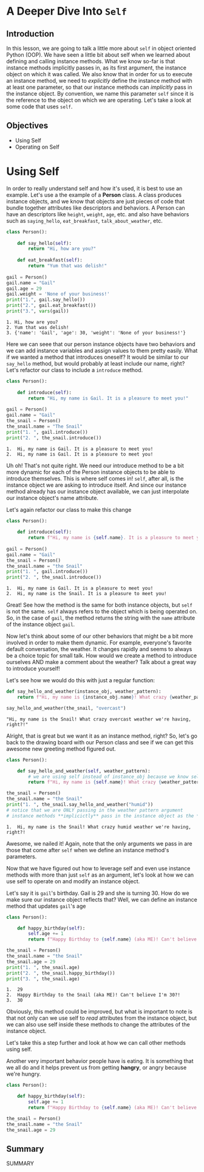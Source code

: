 
# A Deeper Dive Into `Self`

## Introduction
In this lesson, we are going to talk a little more about `self` in object oriented Python (OOP). We have seen a little bit about self when we learned about defining and calling instance methods. What we know so-far is that instance methods implicitly passes in, as its first argument, the instance object on which it was called. We also know that in order for us to execute an instance method, we need to *explicitly* define the instance method with at least one parameter, so that our instance methods can *implicitly* pass in the instance object. By convention, we name this parameter `self` since it is the reference to the object on which we are operating. Let's take a look at some code that uses `self`.

## Objectives
* Using Self
* Operating on Self

# Using Self

In order to really understand self and how it's used, it is best to use an example. Let's use a the example of a **Person** class. A class produces instance objects, and we know that objects are just pieces of code that bundle together attributes like descriptors and behaviors. A Person can have an descriptors like `height`, `weight`, `age`, etc. and also have behaviors such as `saying_hello`, `eat_breakfast`, `talk_about_weather`, etc. 


```python
class Person():
    
    def say_hello(self):
        return "Hi, how are you?"
        
    def eat_breakfast(self):
        return "Yum that was delish!"
        
gail = Person()
gail.name = "Gail"
gail.age = 29
gail.weight = 'None of your business!'
print("1.", gail.say_hello())
print("2.", gail.eat_breakfast())
print("3.", vars(gail))
```

    1. Hi, how are you?
    2. Yum that was delish!
    3. {'name': 'Gail', 'age': 30, 'weight': 'None of your business!'}


Here we can seee that our person instance objects have two behaviors and we can add instance variables and assign values to them pretty easily. What if we wanted a method that introduces oneself? It would be similar to our `say_hello` method, but would probably at least include our name, right? Let's refactor our class to include a `introduce` method.


```python
class Person():
    
    def introduce(self):
        return "Hi, my name is Gail. It is a pleasure to meet you!"
        
gail = Person()
gail.name = "Gail"
the_snail = Person()
the_snail.name = "The Snail"
print("1. ", gail.introduce())
print("2. ", the_snail.introduce())
```

    1.  Hi, my name is Gail. It is a pleasure to meet you!
    2.  Hi, my name is Gail. It is a pleasure to meet you!


Uh oh! That's not quite right. We need our introduce method to be a bit more dynamic for each of the Person instance objects to be able to introduce themselves. This is where self comes in! `self`, after all, is the instance object we are asking to introduce itself. And since our instance method already has our instance object available, we can just interpolate our instance object's name attribute. 

Let's again refactor our class to make this change


```python
class Person():
    
    def introduce(self):
        return f"Hi, my name is {self.name}. It is a pleasure to meet you!"
        
gail = Person()
gail.name = "Gail"
the_snail = Person()
the_snail.name = "the Snail"
print("1. ", gail.introduce())
print("2. ", the_snail.introduce())
```

    1.  Hi, my name is Gail. It is a pleasure to meet you!
    2.  Hi, my name is the Snail. It is a pleasure to meet you!


Great! See how the method is the same for both instance objects, but `self` is not the same. `self` always refers to the object which is being operated on. So, in the case of `gail`, the method returns the string with the `name` attribute of the instance object `gail`. 

Now let's think about some of our other behaviors that might be a bit more involved in order to make them dynamic. For example, everyone's favorite default conversation, the weather. It changes rapidly and seems to always be a choice topic for small talk. How would we create a method to introduce ourselves AND make a comment about the weather? Talk about a great way to introduce yourself!

Let's see how we would do this with just a regular function:


```python
def say_hello_and_weather(instance_obj, weather_pattern):
    return f"Hi, my name is {instance_obj.name}! What crazy {weather_pattern} weather we're having, right?!"

say_hello_and_weather(the_snail, "overcast")
```




    "Hi, my name is the Snail! What crazy overcast weather we're having, right?!"



Alright, that is great but we want it as an instance method, right? So, let's go back to the drawing board with our Person class and see if we can get this awesome new greeting method figured out.


```python
class Person():

    def say_hello_and_weather(self, weather_pattern):
        # we are using self instead of instance_obj because we know self represents the instance object
        return f"Hi, my name is {self.name}! What crazy {weather_pattern} weather we're having, right?!"

the_snail = Person()
the_snail.name = "the Snail"
print("1. ", the_snail.say_hello_and_weather("humid"))
# notice that we are ONLY passing in the weather pattern argument
# instance methods **implicictly** pass in the instance object as the **first** argument
```

    1.  Hi, my name is the Snail! What crazy humid weather we're having, right?!


Awesome, we nailed it! Again, note that the only arguments we pass in are those that come after `self` when we define an instance method's parameters.

Now that we have figured out how to leverage self and even use instance methods with more than just `self` as an argument, let's look at how we can use self to operate on and modify an instance object.

Let's say it is `gail`'s birthday. Gail is 29 and she is turning 30. How do we make sure our instance object reflects that? Well, we can define an instance method that updates `gail`'s age


```python
class Person():

    def happy_birthday(self):
        self.age += 1
        return f"Happy Birthday to {self.name} (aka ME)! Can't believe I'm {self.age}?!"

the_snail = Person()
the_snail.name = "the Snail"
the_snail.age = 29
print("1. ", the_snail.age)
print("2. ", the_snail.happy_birthday())
print("3. ", the_snail.age)
```

    1.  29
    2.  Happy Birthday to the Snail (aka ME)! Can't believe I'm 30?!
    3.  30


Obviously, this method could be improved, but what is important to note is that not only can we use self to *read* attributes from the instance object, but we can also use self inside these methods to change the attributes of the instance object. 

Let's take this a step further and look at how we can call other methods using self. 

Another very important behavior people have is eating. It is something that we all do and it helps prevent us from getting **hangry**, or angry because we're hungry.


```python
class Person():

    def happy_birthday(self):
        self.age += 1
        return f"Happy Birthday to {self.name} (aka ME)! Can't believe I'm {self.age}?!"

the_snail = Person()
the_snail.name = "the Snail"
the_snail.age = 29
```

## Summary

SUMMARY
